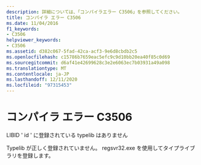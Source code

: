 ```yaml
---
description: 詳細については、「コンパイラエラー C3506」を参照してください。
title: コンパイラ エラー C3506
ms.date: 11/04/2016
f1_keywords:
- C3506
helpviewer_keywords:
- C3506
ms.assetid: d382c067-5fad-42ca-acf3-9e6d8cbdb2c5
ms.openlocfilehash: c15786b7659eac5efc9c9d10bb20ea40f85c0d69
ms.sourcegitcommit: d6af41e42699628c3e2e6063ec7b03931a49a098
ms.translationtype: MT
ms.contentlocale: ja-JP
ms.lasthandoff: 12/11/2020
ms.locfileid: "97315453"
---
```

# <a name="compiler-error-c3506"></a>コンパイラ エラー C3506

LIBID ' id ' に登録されている typelib はありません

Typelib が正しく登録されていません。 regsvr32.exe を使用してタイプライブラリを登録します。
